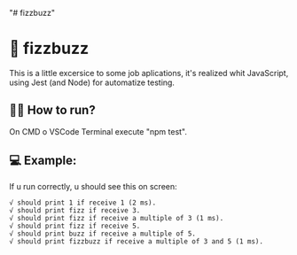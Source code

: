 "# fizzbuzz" 

<h1>🐝 fizzbuzz</h1>
This is a little excersice to some job aplications, it's realized whit JavaScript, using Jest (and Node) for automatize testing.

<h2>🏃‍♂️ How to run? </h2>
On CMD o VSCode Terminal execute "npm test".

<h2>💻 Example:</h2>
If u run correctly, u should see this on screen:
 
    √ should print 1 if receive 1 (2 ms).
    √ should print fizz if receive 3.
    √ should print fizz if receive a multiple of 3 (1 ms).
    √ should print fizz if receive 5.
    √ should print buzz if receive a multiple of 5.
    √ should print fizzbuzz if receive a multiple of 3 and 5 (1 ms).
